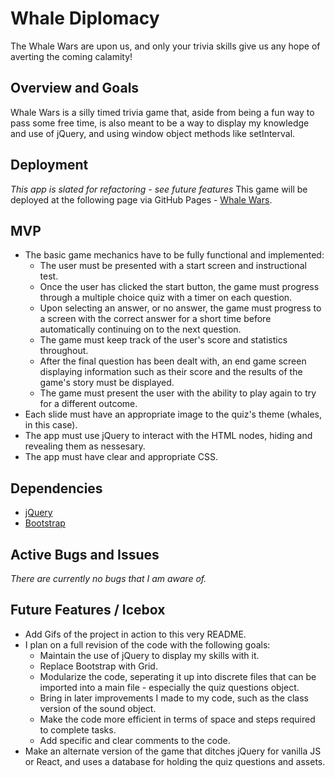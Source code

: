 # Whale Diplomacy
The Whale Wars are upon us, and only your trivia skills give us any hope of averting the coming calamity! 

## Overview and Goals
Whale Wars is a silly timed trivia game that, aside from being a fun way to pass some free time, is also meant to be a way to display my knowledge and use of jQuery, and using window object methods like setInterval.

## Deployment 
_This app is slated for refactoring - see future features_
This game will be deployed at the following page via GitHub Pages - [Whale Wars](https://druidan.github.io/WhaleDiplomacy/).  

## MVP
* The basic game mechanics have to be fully functional and implemented:
    * The user must be presented with a start screen and instructional test.
    * Once the user has clicked the start button, the game must progress through a multiple choice quiz with a timer on each question. 
    * Upon selecting an answer, or no answer, the game must progress to a screen with the correct answer for a short time before automatically continuing on to the next question.
    * The game must keep track of the user's score and statistics throughout.
    * After the final question has been dealt with, an end game screen displaying information such as their score and the results of the game's story must be displayed.
    * The game must present the user with the ability to play again to try for a different outcome.
* Each slide must have an appropriate image to the quiz's theme (whales, in this case).
* The app must use jQuery to interact with the HTML nodes, hiding and revealing them as nessesary.
* The app must have clear and appropriate CSS.

## Dependencies
* [jQuery](https://jquery.com/)
* [Bootstrap](https://getbootstrap.com/)

## Active Bugs and Issues
_There are currently no bugs that I am aware of._

## Future Features / Icebox
* Add Gifs of the project in action to this very README.
* I plan on a full revision of the code with the following goals:
    * Maintain the use of jQuery to display my skills with it.
    * Replace Bootstrap with Grid.
    * Modularize the code, seperating it up into discrete files that can be imported into a main file - especially the quiz questions object.
    * Bring in later improvements I made to my code, such as the class version of the sound object.
    * Make the code more efficient in terms of space and steps required to complete tasks.
    * Add specific and clear comments to the code.
* Make an alternate version of the game that ditches jQuery for vanilla JS or React, and uses a database for holding the quiz questions and assets.